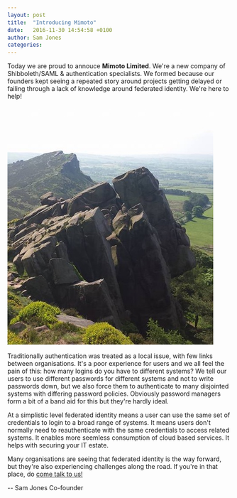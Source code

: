 ```yaml
---
layout: post
title:  "Introducing Mimoto"
date:   2016-11-30 14:54:58 +0100
author: Sam Jones
categories: 
---
```


Today we are proud to annouce **Mimoto Limited**. We're a new company of
 Shibboleth/SAML & authentication specialists. We formed because our
  founders kept seeing a repeated story around projects getting delayed
   or failing through a lack of knowledge around federated identity.
   We're here to help!

![](/assets/images/roaches.jpg)

Traditionally authentication was treated as a local issue, with few links
 between organisations. It's a poor experience for users and we all feel
 the pain of this: how many logins do you have to different systems? We
 tell our users to use different passwords for different systems and not
  to write passwords down, but we also force them to authenticate to many
  disjointed systems with differing password policies. Obviously password
   managers form a bit of a band aid for this but they're hardly ideal.

At a simplistic level federated identity means a user can use the same set
 of credentials to login to a broad range of systems. It means users don't
 normally need to reauthenticate with the same credentials to access related
 systems. It enables more seemless consumption of cloud based services. It
 helps with securing your IT estate.

Many organisations are seeing that federated identity is the way forward,
but they're also experiencing challenges along the road. If you're in that
 place, do [come talk to us!](/contact/)

--
Sam Jones
Co-founder
